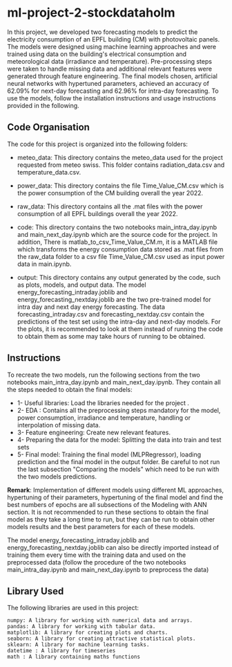 # ml-project-2-stockdataholm

In this project, we developed two forecasting models to predict the electricity consumption of an EPFL building (CM) with photovoltaic panels. The models were designed using machine learning approaches and were trained using data on the building's electrical consumption and meteorological data (irradiance and temperature). Pre-processing steps were taken to handle missing data and additional relevant features were generated through feature engineering. The final models chosen, artificial neural networks with hypertuned parameters, achieved an accuracy of 62.09% for next-day forecasting and 62.96% for intra-day forecasting. To use the models, follow the installation instructions and usage instructions provided in the following. 

## Code Organisation

The code for this project is organized into the following folders:

- meteo_data: This directory contains the meteo_data used for the project requested from meteo swiss. This folder contains radiation_data.csv and temperature_data.csv.

- power_data: This directory contains the file Time_Value_CM.csv which is the power consumption of the CM building overall the year 2022.

- raw_data: This directory contains all the .mat files with the power consumption of all EPFL buildings overall the year 2022.

- code: This directory contains the two notebooks main_intra_day.ipynb and main_next_day.ipynb which are the source code for the project. In addition, There is matlab_to_csv_Time_Value_CM.m, it is a MATLAB file which transforms the energy consumption data stored as .mat files from the raw_data folder to a csv file Time_Value_CM.csv used as input power data in main.ipynb.

- output: This directory contains any output generated by the code, such as plots, models, and output data. The model energy_forecasting_intraday.joblib and energy_forecasting_nextday.joblib are the two pre-trained model for intra day and next day energy forecasting. The data forecasting_intraday.csv and forecasting_nextday.csv contain the predictions of the test set using the intra-day and next-day models. For the plots, it is recommended to look at them instead of running the code to obtain them as some may take hours of running to be obtained.

## Instructions
To recreate the two models, run the following sections from the two notebooks main_intra_day.ipynb and main_next_day.ipynb. They contain all the steps needed to obtain the final models:
- 1- Useful libraries:  Load the libraries needed for the project .
- 2- EDA : Contains all the preprocessing steps mandatory for the model, power consumption, irradiance and temperature, handling or interpolation of missing data.
- 3- Feature engineering: Create new relevant features.
- 4- Preparing the data for the model: Splitting the data into train and test sets
- 5- Final model: Training the final model (MLPRegressor), loading prediction and the final model in the output folder. Be careful to not run the last subsection "Comparing the models" which need to be run with the two models predictions.

**Remark**:  Implementation of different models using different ML approaches, hypertuning of their parameters, hypertuning of the final model and find the best numbers of epochs are all subsections of the Modeling with ANN section. It is not recommended to run these sections to obtain the final model as they take a long time to run, but they can be run to obtain other models results and the best parameters for each of these models.

The model energy_forecasting_intraday.joblib and energy_forecasting_nextday.joblib can also be directly imported instead of training them every time with the training data and used on the preprocessed data (follow the procedure of the two notebooks main_intra_day.ipynb and main_next_day.ipynb to preprocess the data)

## Library Used
The following libraries are used in this project:

    numpy: A library for working with numerical data and arrays.
    pandas: A library for working with tabular data.
    matplotlib: A library for creating plots and charts.
    seaborn: A library for creating attractive statistical plots.
    sklearn: A library for machine learning tasks.
    datetime : A library for timeseries
    math : A library containing maths functions


